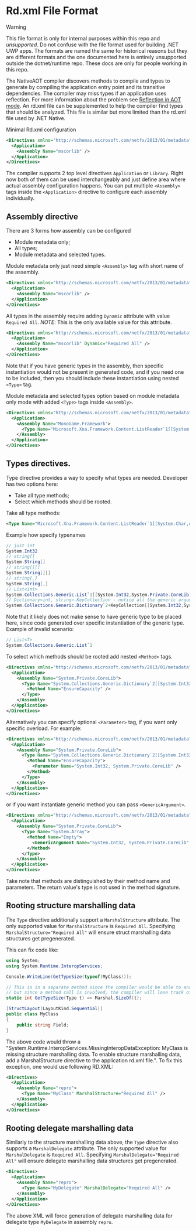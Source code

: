 Rd.xml File Format
==================

> [!WARNING]
> This file format is only for internal purposes within this repo and _unsupported_. Do not confuse with the file format used for building .NET UWP apps. The formats are named the same for historical reasons but they are different formats and the one documented here is entirely unsupported outside the dotnet/runtime repo. These docs are only for people working in this repo.

The NativeAOT compiler discovers methods to compile and types to generate by compiling the application entry point and its transitive dependencies. The compiler may miss types if an application uses reflection. For more information about the problem see [Reflection in AOT mode](reflection-in-aot-mode.md).
An rd.xml file can be supplemented to help the compiler find types that should be analyzed. This file is similar but more limited than the rd.xml file used by .NET Native.

Minimal Rd.xml configuration

```xml
<Directives xmlns="http://schemas.microsoft.com/netfx/2013/01/metadata">
  <Application>
    <Assembly Name="mscorlib" />
  </Application>
</Directives>
```

The compiler supports 2 top level directives `Application` or `Library`. Right now both of them can be used interchangeably and just define area where actual assembly configuration happens.
You can put multiple `<Assembly>` tags inside the `<Application>` directive to configure each assembly individually.

## Assembly directive

There are 3 forms how assembly can be configured
- Module metadata only;
- All types;
- Module metadata and selected types.

Module metadata only just need simple `<Assembly>` tag with short name of the assembly.
```xml
<Directives xmlns="http://schemas.microsoft.com/netfx/2013/01/metadata">
  <Application>
    <Assembly Name="mscorlib" />
  </Application>
</Directives>
```

All types in the assembly require adding `Dynamic` attribute with value `Required All`. *NOTE*: This is the only available value for this attribute.
```xml
<Directives xmlns="http://schemas.microsoft.com/netfx/2013/01/metadata">
  <Application>
    <Assembly Name="mscorlib" Dynamic="Required All" />
  </Application>
</Directives>
```
Note that if you have generic types in the assembly, then specific instantiation would not be present in generated code, and if you need one to be included,
then you should include these instantiation using nested `<Type>` tag.

Module metadata and selected types option based on module metadata only mode with added `<Type>` tags inside `<Assembly>`.
```xml
<Directives xmlns="http://schemas.microsoft.com/netfx/2013/01/metadata">
  <Application>
    <Assembly Name="MonoGame.Framework">
      <Type Name="Microsoft.Xna.Framework.Content.ListReader`1[[System.Char,mscorlib]]" Dynamic="Required All" />
    </Assembly>
  </Application>
</Directives>
```

## Types directives.
Type directive provides a way to specify what types are needed. Developer has two options here:
- Take all type methods;
- Select which methods should be rooted.

Take all type methods:
```xml
<Type Name="Microsoft.Xna.Framework.Content.ListReader`1[[System.Char,mscorlib]]" Dynamic="Required All" />
```

Example how specify typenames
```c#
// just int
System.Int32
// string[]
System.String[]
// string[][]
System.String[][]
// string[,]
System.String[,]
// List<int>
System.Collections.Generic.List`1[[System.Int32,System.Private.CoreLib]]
// Dictionary<int, string>.KeyCollection - notice all the generic arguments go to the nested type
System.Collections.Generic.Dictionary`2+KeyCollection[[System.Int32,System.Private.CoreLib],[System.String,System.Private.CoreLib]]
```

Note that it likely does not make sense to have generic type to be placed here, since code generated over specific instantiation of the generic type.
Example of invalid scenario:
```c#
// List<T>
System.Collections.Generic.List`1
```

To select which methods should be rooted add nested `<Method>` tags.
```xml
<Directives xmlns="http://schemas.microsoft.com/netfx/2013/01/metadata">
  <Application>
    <Assembly Name="System.Private.CoreLib">
      <Type Name="System.Collections.Generic.Dictionary`2[[System.Int32,System.Private.CoreLib],[System.String,System.Private.CoreLib]]">
        <Method Name="EnsureCapacity" />
      </Type>
    </Assembly>
  </Application>
</Directives>
```

Alternatively you can specify optional `<Parameter>` tag, if you want only specific overload. For example:
```xml
<Directives xmlns="http://schemas.microsoft.com/netfx/2013/01/metadata">
  <Application>
    <Assembly Name="System.Private.CoreLib">
      <Type Name="System.Collections.Generic.Dictionary`2[[System.Int32,System.Private.CoreLib],[System.String,System.Private.CoreLib]]">
        <Method Name="EnsureCapacity">
          <Parameter Name="System.Int32, System.Private.CoreLib" />
        </Method>
      </Type>
    </Assembly>
  </Application>
</Directives>
```

or if you want instantiate generic method you can pass `<GenericArgument>`.
```xml
<Directives xmlns="http://schemas.microsoft.com/netfx/2013/01/metadata">
  <Application>
    <Assembly Name="System.Private.CoreLib">
      <Type Name="System.Array">
        <Method Name="Empty">
          <GenericArgument Name="System.Int32, System.Private.CoreLib" />
        </Method>
      </Type>
    </Assembly>
  </Application>
</Directives>
```

Take note that methods are distinguished by their method name and parameters. The return value's type is not used in the method signature.

## Rooting structure marshalling data

The `Type` directive additionally support a `MarshalStructure` attribute. The only supported value for `MarshalStructure` is `Required All`. Specifying `MarshalStructure="Required All"` will ensure struct marshalling data structures get pregenerated.

This can fix code like:

```csharp
using System;
using System.Runtime.InteropServices;

Console.WriteLine(GetTypeSize(typeof(MyClass)));

// This is in a separate method since the compiler would be able to analyze `Marshal.SizeOf(typeof(MyClass))`,
// but since a method call is involved, the compiler will lose track of the specific type.
static int GetTypeSize(Type t) => Marshal.SizeOf(t);

[StructLayout(LayoutKind.Sequential)]
public class MyClass
{
    public string Field;
}
```

The above code would throw a "System.Runtime.InteropServices.MissingInteropDataException: MyClass is missing structure marshalling data. To enable structure marshalling data, add a MarshalStructure directive to the application rd.xml file.". To fix this exception, one would use following RD.XML:

```xml
<Directives>
  <Application>
    <Assembly Name="repro">
      <Type Name="MyClass" MarshalStructure="Required All" />
    </Assembly>
  </Application>
</Directives>
```

## Rooting delegate marshalling data

Similarly to the structure marshalling data above, the `Type` directive also supports a `MarshalDelegate` attribute. The only supported value for `MarshalDelegate` is `Required All`. Specifying `MarshalDelegate="Required All"` will ensure delegate marshalling data structures get pregenerated.

```xml
<Directives>
  <Application>
    <Assembly Name="repro">
      <Type Name="MyDelegate" MarshalDelegate="Required All" />
    </Assembly>
  </Application>
</Directives>
```

The above XML will force generation of delegate marshalling data for delegate type `MyDelegate` in assembly `repro`.
